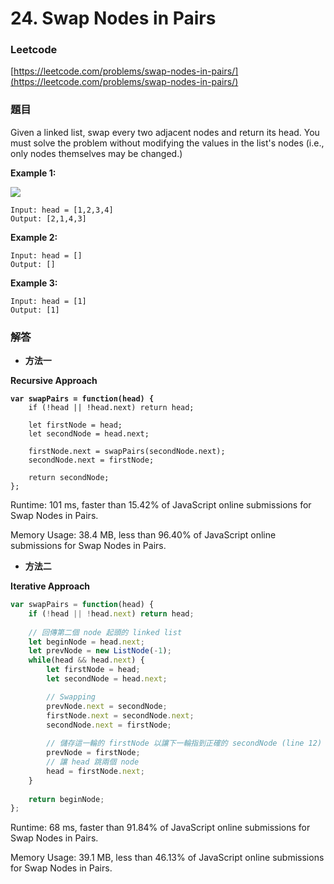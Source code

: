 # 24. Swap Nodes in Pairs

### Leetcode

[https://leetcode.com/problems/swap-nodes-in-pairs/](https://leetcode.com/problems/swap-nodes-in-pairs/)

### 題目

Given a linked list, swap every two adjacent nodes and return its head. You must solve the problem without modifying the values in the list's nodes (i.e., only nodes themselves may be changed.)

&#x20;

**Example 1:**

![](https://assets.leetcode.com/uploads/2020/10/03/swap\_ex1.jpg)

```
Input: head = [1,2,3,4]
Output: [2,1,4,3]
```

**Example 2:**

```
Input: head = []
Output: []
```

**Example 3:**

```
Input: head = [1]
Output: [1]
```

### 解答 <a href="#ti-jie" id="ti-jie"></a>

* **方法一**

**Recursive Approach**

<pre class="language-javascript"><code class="lang-javascript"><strong>var swapPairs = function(head) {
</strong>    if (!head || !head.next) return head;    
    
    let firstNode = head;
    let secondNode = head.next;
    
    firstNode.next = swapPairs(secondNode.next);
    secondNode.next = firstNode;
       
    return secondNode;
};
</code></pre>

Runtime: 101 ms, faster than 15.42% of JavaScript online submissions for Swap Nodes in Pairs.

Memory Usage: 38.4 MB, less than 96.40% of JavaScript online submissions for Swap Nodes in Pairs.

* **方法二**

**Iterative Approach**

```javascript
var swapPairs = function(head) {
    if (!head || !head.next) return head;    
    
    // 回傳第二個 node 起頭的 linked list
    let beginNode = head.next;
    let prevNode = new ListNode(-1);
    while(head && head.next) {
        let firstNode = head;
        let secondNode = head.next;

        // Swapping        
        prevNode.next = secondNode;
        firstNode.next = secondNode.next;
        secondNode.next = firstNode;
        
        // 儲存這一輪的 firstNode 以讓下一輪指到正確的 secondNode (line 12)
        prevNode = firstNode;
        // 讓 head 跳兩個 node
        head = firstNode.next;
    }
       
    return beginNode;
};
```

Runtime: 68 ms, faster than 91.84% of JavaScript online submissions for Swap Nodes in Pairs.

Memory Usage: 39.1 MB, less than 46.13% of JavaScript online submissions for Swap Nodes in Pairs.
